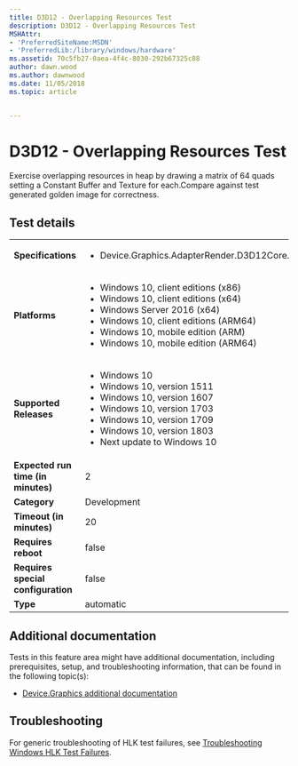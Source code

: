 ```yaml
---
title: D3D12 - Overlapping Resources Test
description: D3D12 - Overlapping Resources Test
MSHAttr:
- 'PreferredSiteName:MSDN'
- 'PreferredLib:/library/windows/hardware'
ms.assetid: 70c5fb27-0aea-4f4c-8030-292b67325c88
author: dawn.wood
ms.author: dawnwood
ms.date: 11/05/2018
ms.topic: article


---
```


# <span id="p_hlk_test.677fed4b-dc62-420e-b66a-0ba0f70b390b"></span>D3D12 - Overlapping Resources Test


Exercise overlapping resources in heap by drawing a matrix of 64 quads setting a Constant Buffer and Texture for each.Compare against test generated golden image for correctness.

## Test details

|||
|---|---|
| **Specifications**  | <ul><li>Device.Graphics.AdapterRender.D3D12Core.CoreRequirement</li></ul> |  
| **Platforms**   | <ul><li>Windows 10, client editions (x86)</li><li>Windows 10, client editions (x64)</li><li>Windows Server 2016 (x64)</li><li>Windows 10, client editions (ARM64)</li><li>Windows 10, mobile edition (ARM)</li><li>Windows 10, mobile edition (ARM64)</li></ul> |
| **Supported Releases** | <ul><li>Windows 10</li><li>Windows 10, version 1511</li><li>Windows 10, version 1607</li><li>Windows 10, version 1703</li><li>Windows 10, version 1709</li><li>Windows 10, version 1803</li><li>Next update to Windows 10</li></ul> |
|**Expected run time (in minutes)**| 2 |
|**Category**| Development |
|**Timeout (in minutes)**| 20 |
|**Requires reboot**| false |
|**Requires special configuration**| false |
|**Type**| automatic |



## <span id="Additional_documentation"></span><span id="additional_documentation"></span><span id="ADDITIONAL_DOCUMENTATION"></span>Additional documentation


Tests in this feature area might have additional documentation, including prerequisites, setup, and troubleshooting information, that can be found in the following topic(s):

-   [Device.Graphics additional documentation](device-graphics-additional-documentation.md)

## <span id="Troubleshooting"></span><span id="troubleshooting"></span><span id="TROUBLESHOOTING"></span>Troubleshooting


For generic troubleshooting of HLK test failures, see [Troubleshooting Windows HLK Test Failures](../user/troubleshooting-windows-hlk-test-failures.md).










